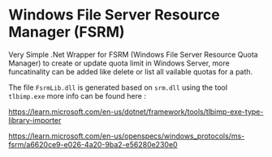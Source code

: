# Windows File Server Resource Manager (FSRM)
Very Simple .Net Wrapper for FSRM (Windows File Server Resource Quota Manager) to create or update quota limit in Windows Server, more funcatinality can be added like delete or list all vailable quotas for a path.

The file `FsrmLib.dll` is generated based on `srm.dll` using the tool `tlbimp.exe` more info can be found here :

https://learn.microsoft.com/en-us/dotnet/framework/tools/tlbimp-exe-type-library-importer


https://learn.microsoft.com/en-us/openspecs/windows_protocols/ms-fsrm/a6620ce9-e026-4a20-9ba2-e56280e230e0
